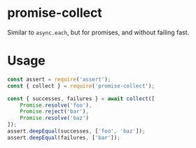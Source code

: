 # promise-collect

Similar to `async.each`, but for promises, and without failing fast.

# Usage

```javascript
const assert = require('assert');
const { collect } = require('promise-collect');

const { successes, failures } = await collect([
	Promise.resolve('foo'),
	Promise.reject('bar'),
	Promise.resolve('baz')
]);
assert.deepEqual(successes, ['foo', 'baz']);
assert.deepEqual(failures, ['bar']);
```
